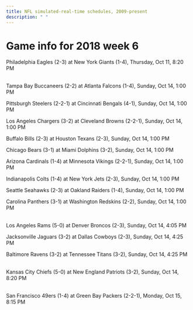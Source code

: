 ```yaml
---
title: NFL simulated-real-time schedules, 2009-present
description: " "
---
```


# Game info for 2018 week 6

Philadelphia Eagles (2-3) at New York Giants (1-4), Thursday, Oct 11, 8:20 PM

<br/>Tampa Bay Buccaneers (2-2) at Atlanta Falcons (1-4), Sunday, Oct 14, 1:00 PM

Pittsburgh Steelers (2-2-1) at Cincinnati Bengals (4-1), Sunday, Oct 14, 1:00 PM

Los Angeles Chargers (3-2) at Cleveland Browns (2-2-1), Sunday, Oct 14, 1:00 PM

Buffalo Bills (2-3) at Houston Texans (2-3), Sunday, Oct 14, 1:00 PM

Chicago Bears (3-1) at Miami Dolphins (3-2), Sunday, Oct 14, 1:00 PM

Arizona Cardinals (1-4) at Minnesota Vikings (2-2-1), Sunday, Oct 14, 1:00 PM

Indianapolis Colts (1-4) at New York Jets (2-3), Sunday, Oct 14, 1:00 PM

Seattle Seahawks (2-3) at Oakland Raiders (1-4), Sunday, Oct 14, 1:00 PM

Carolina Panthers (3-1) at Washington Redskins (2-2), Sunday, Oct 14, 1:00 PM

<br/>Los Angeles Rams (5-0) at Denver Broncos (2-3), Sunday, Oct 14, 4:05 PM

Jacksonville Jaguars (3-2) at Dallas Cowboys (2-3), Sunday, Oct 14, 4:25 PM

Baltimore Ravens (3-2) at Tennessee Titans (3-2), Sunday, Oct 14, 4:25 PM

<br/>Kansas City Chiefs (5-0) at New England Patriots (3-2), Sunday, Oct 14, 8:20 PM

<br/>San Francisco 49ers (1-4) at Green Bay Packers (2-2-1), Monday, Oct 15, 8:15 PM


